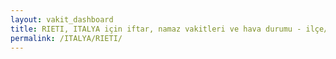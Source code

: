 ```yaml
---
layout: vakit_dashboard
title: RIETI, ITALYA için iftar, namaz vakitleri ve hava durumu - ilçe/eyalet seç
permalink: /ITALYA/RIETI/
---
```


<script type="text/javascript">
  var GLOBAL_COUNTRY = 'ITALYA';
  var GLOBAL_CITY = 'RIETI';
  var GLOBAL_STATE = '';
  var lat = 72;
  var lon = 21;
</script>

